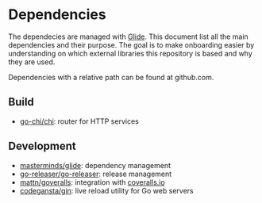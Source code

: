 # Dependencies

The dependecies are managed with [Glide](https://glide.sh). This document list all the main dependencies and their purpose. The goal is to make onboarding easier by understanding on which external libraries this repository is based and why they are used.

Dependencies with a relative path can be found at github.com.

## Build

- [go-chi/chi](https://github.com/go-chi/chi): router for HTTP services


## Development

- [masterminds/glide](https://github.com/Masterminds/glide): dependency management
- [go-releaser/go-releaser](https://github.com/goreleaser/goreleaser): release management
- [mattn/goveralls](https://github.com/mattn/goveralls): integration with [coveralls.io](https://coveralls.io)
- [codegansta/gin](https://github.com/codegangsta/gin): live reload utility for Go web servers

